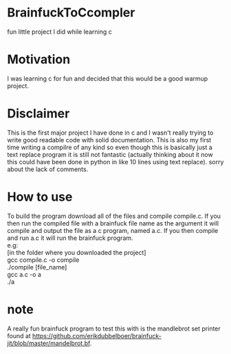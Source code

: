 # BrainfuckToCcompler
fun little project I did while learning c

# Motivation
I was learning c for fun and decided that this would be a good warmup project. 

# Disclaimer
This is the first major project I have done in c and I wasn't really trying to write good readable code with solid documentation. This is also my first time writing a compilre of any kind so even though this is basically just a text replace program it is still not fantastic (actually thinking about it now this could have been done in python in like 10 lines using text replace). sorry about the lack of comments.

# How to use
To build the program download all of the files and compile compile.c. If you then run the compiled file with a brainfuck file name as the argument it will compile and output the file as a c program, named a.c. If you then compile and run a.c it will run the brainfuck program.                                 
e.g:                   
\[in the folder where you downloaded the project]                  
gcc compile.c -o compile                  
./compile \[file_name]                       
gcc a.c -o a                     
./a      

# note
A really fun brainfuck program to test this with is the mandlebrot set printer found at https://github.com/erikdubbelboer/brainfuck-jit/blob/master/mandelbrot.bf. 
